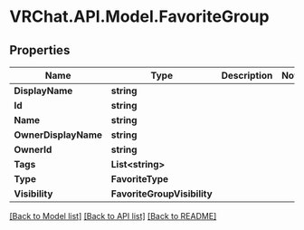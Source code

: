 # VRChat.API.Model.FavoriteGroup

## Properties

Name | Type | Description | Notes
------------ | ------------- | ------------- | -------------
**DisplayName** | **string** |  | 
**Id** | **string** |  | 
**Name** | **string** |  | 
**OwnerDisplayName** | **string** |  | 
**OwnerId** | **string** |  | 
**Tags** | **List&lt;string&gt;** |  | 
**Type** | **FavoriteType** |  | 
**Visibility** | **FavoriteGroupVisibility** |  | 

[[Back to Model list]](../README.md#documentation-for-models) [[Back to API list]](../README.md#documentation-for-api-endpoints) [[Back to README]](../README.md)

